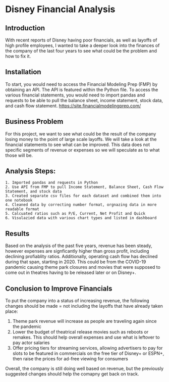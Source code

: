 # Disney Financial Analysis

## Introduction 
With recent reports of Disney having poor financials, as well as layoffs of high profile employees, I wanted to take a deeper look into the finances of the company of the last four years to see what could be the problem and how to fix it.

## Installation
To start, you would need to access the Financial Modeling Prep (FMP) by obtaining an API. The API is featured within the Python file. To access the various financial statements, you would need to import pandas and requests to be able to pull the balance sheet, income statement, stock data, and cash flow statement. https://site.financialmodelingprep.com/

## Business Problem
For this project, we want to see what could be the result of the company losing money to the point of large scale layoffs. We will take a look at the financial statements to see what can be improved. This data does not specific segments of revenue or expenses so we will speculate as to what those will be.

## Analysis Steps:
    1. Imported pandas and requests in Python
    2. Use API from FMP to pull Income Statement, Balance Sheet, Cash Flow Statement, and stock data
    3. Created separate csv files for each dataset and combined them into one notebook
    4. Cleaned data by correcting number format, orgnazing data in more readable format
    5. Calcuated ratios such as P/E, Current, Net Profit and Quick
    6. Visulazied data with various chart types and listed in dashboard
    
## Results
Based on the analysis of the past five years, revenue has been steady, however expenses are signficantly higher than gross profit, including declining profiablity ratios. Additionally, operating cash flow has declined during that span, starting in 2020. This could be from the COVID-19 pandemic causing theme park closures and movies that were supposed to come out in theatres having to be released later or on Disney+. 


## Conclusion to Improve Financials
To put the company into a status of increasing revenue, the following changes should be made = not including the layoffs that have already taken place:

  1. Theme park revenue will increase as people are traveling again since the pandemic
  2. Lower the budget of theatrical release movies such as reboots or remakes. This should help overall expenses and use what is leftover to pay actor salaries
  3. Offer pricing tiers for streaming services, allowing advertisers to pay for slots to be featured in commercials on the free tier of Disney+ or ESPN+, then raise the prices for ad-free viewing for consumers

Overall, the company is still doing well based on revenue, but the previously suggested changes should help the comapny get back on track.
     

